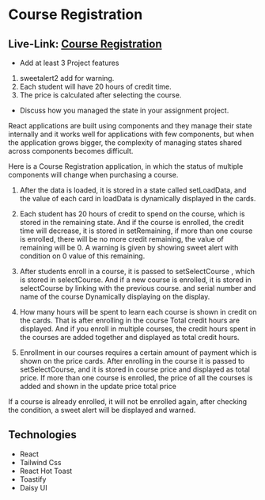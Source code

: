 # Course Registration

## Live-Link: [Course Registration](http://scary-addition.surge.sh/)

- Add at least 3 Project features

1.  sweetalert2 add for warning.
2.  Each student will have 20 hours of credit time.
3.  The price is calculated after selecting the course.

- Discuss how you managed the state in your assignment project.

React applications are built using components and they manage their state internally and it works well for applications with few components, but when the application grows bigger, the complexity of managing states shared across components becomes difficult.

Here is a Course Registration application, in which the status of multiple components will change when purchasing a course.

1. After the data is loaded, it is stored in a state called setLoadData, and the value of each card in loadData is dynamically displayed in the cards.

2. Each student has 20 hours of credit to spend on the course, which is stored in the remaining state.
   And if the course is enrolled, the credit time will decrease, it is stored in setRemaining, if more than one course is enrolled, there will be no more credit remaining, the value of remaining will be 0.
   A warning is given by showing sweet alert with condition on 0 value of this remaining.

3. After students enroll in a course, it is passed to setSelectCourse , which is stored in selectCourse.
   And if a new course is enrolled, it is stored in selectCourse by linking with the previous course.
   and serial number and name of the course
   Dynamically displaying on the display.

4. How many hours will be spent to learn each course is shown in credit on the cards.
   That is after enrolling in the course
   Total credit hours are displayed.
   And if you enroll in multiple courses, the credit hours spent in the courses are added together and displayed as total credit hours.

5. Enrollment in our courses requires a certain amount of payment which is shown on the price cards.
   After enrolling in the course it is passed to setSelectCourse, and it is stored in course price and displayed as total price.
   If more than one course is enrolled, the price of all the courses is added and shown in the update price total price

If a course is already enrolled, it will not be enrolled again, after checking the condition, a sweet alert will be displayed and warned.

## Technologies

- React
- Tailwind Css
- React Hot Toast
- Toastify
- Daisy UI
